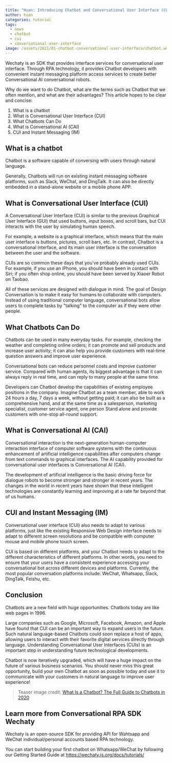 ```yaml
---
title: "Huan: Introducing Chatbot and Conversational User Interface (CUI)"
author: huan
categories: tutorial
tags:
  - news
  - chatbot
  - cui
  - conversational-user-interface
image: /assets/2021/01-chatbot-conversational-user-interface/chatbot.webp
---
```


Wechaty is an SDK that provides interface services for conversational user interface. Through RPA technology, it provides Chatbot developers with convenient instant messaging platform access services to create better Conversational AI conversational robots.

Why do we want to do Chatbot, what are the terms such as Chatbot that we often mention, and what are their advantages? This article hopes to be clear and concise:

1. What is a chatbot
1. What is Conversational User Interface (CUI)
1. What Chatbots Can Do
1. What is Conversational AI (CAI)
1. CUI and Instant Messaging (IM)

## What is a chatbot

Chatbot is a software capable of conversing with users through natural language.

Generally, Chatbots will run on existing instant messaging software platforms, such as Slack, WeChat, and DingTalk. It can also be directly embedded in a stand-alone website or a mobile phone APP.

## What is Conversational User Interface (CUI)

A Conversational User Interface (CUI) is similar to the previous Graphical User Interface (GUI) that used buttons, input boxes, and scroll bars, but CUI interacts with the user by simulating human speech.

For example, a website is a graphical interface, which means that the main user interface is buttons, pictures, scroll bars, etc. In contrast, Chatbot is a conversational interface, and its main user interface is the conversation between the user and the software.

CUIs are so common these days that you've probably already used CUIs. For example, if you use an iPhone, you should have been in contact with Siri; if you often shop online, you should have been served by Xiaoer Robot on Taobao.

All of these services are designed with dialogue in mind. The goal of Design Conversation is to make it easy for humans to collaborate with computers. Instead of using traditional computer language, conversational bots allow users to complete tasks by "talking" to the computer as if they were other people.

## What Chatbots Can Do

Chatbots can be used in many everyday tasks. For example, checking the weather and completing online orders; it can promote and sell products and increase user activity; it can also help you provide customers with real-time question answers and improve user experience.

Conversational bots can reduce personnel costs and improve customer service. Compared with human agents, its biggest advantage is that it can always reply in real time, and can reply to many people at the same time.

Developers can Chatbot develop the capabilities of existing employee positions in the company. Imagine Chatbot as a team member, able to work 24 hours a day, 7 days a week, without getting paid; it can also be built as a comprehensive hand, and at the same time as a salesperson, marketing specialist, customer service agent, one person Stand alone and provide customers with one-stop all-round support.

## What is Conversational AI (CAI)

Conversational interaction is the next-generation human-computer interaction interface of computer software systems with the continuous enhancement of artificial intelligence capabilities after computers change from text commands to graphical interfaces. The AI ​​capability provided for conversational user interfaces is Conversational AI (CAI).

The development of artificial intelligence is the basic driving force for dialogue robots to become stronger and stronger in recent years. The changes in the world in recent years have shown that these intelligent technologies are constantly learning and improving at a rate far beyond that of us humans.

## CUI and Instant Messaging (IM)

Conversational user interface (CUI) also needs to adapt to various platforms, just like the existing Responsive Web Design interface needs to adapt to different screen resolutions and be compatible with computer mouse and mobile phone touch screen.

CUI is based on different platforms, and your Chatbot needs to adapt to the different characteristics of different platforms. In other words, you need to ensure that your users have a consistent experience accessing your conversational bot across different devices and platforms. Currently, the most popular conversation platforms include: WeChat, Whatsapp, Slack, DingTalk, Feishu, etc.

## Conclusion

Chatbots are a new field with huge opportunities. Chatbots today are like web pages in 1996.

Large companies such as Google, Microsoft, Facebook, Amazon, and Apple have found that CUI can be an important way to expand users in the future. Such natural language-based Chatbots could soon replace a host of apps, allowing users to interact with their favorite digital services directly through language. Understanding Conversational User Interfaces (CUIs) is an important step in understanding future technological developments.

Chatbot is now iteratively upgraded, which will have a huge impact on the future of various business scenarios. You should never miss this great opportunity, build your own Chatbot as soon as possible today and use it to communicate with your customers in natural language to improve user experience!

> Teaser image credit: [What Is a Chatbot? The Full Guide to Chatbots in 2020](https://learn.g2.com/chatbot)

## Learn more from Conversational RPA SDK Wechaty

Wechaty is an open-source SDK for providing API for Wahtsapp and WeChat individual/personal accounts based RPA technology.

You can start building your first chatbot on Whatsapp/WeChat by following our Getting Started Guide at <https://wechaty.js.org/docs/tutorials/>
